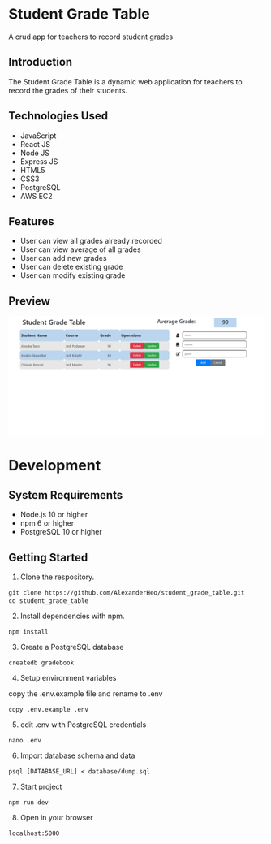 # Student Grade Table

A crud app for teachers to record student grades

## Introduction

The Student Grade Table is a dynamic web application for teachers to record the grades of their students.

## Technologies Used

- JavaScript
- React JS
- Node JS
- Express JS
- HTML5
- CSS3
- PostgreSQL
- AWS EC2

## Features

- User can view all grades already recorded
- User can view average of all grades
- User can add new grades
- User can delete existing grade
- User can modify existing grade

## Preview

![SGT](server/public/images/sgt-react.gif)

# Development

## System Requirements

- Node.js 10 or higher
- npm 6 or higher
- PostgreSQL 10 or higher

## Getting Started

1. Clone the respository.

```
git clone https://github.com/AlexanderHeo/student_grade_table.git
cd student_grade_table
```

2. Install dependencies with npm.

```
npm install
```

3. Create a PostgreSQL database

```
createdb gradebook
```

4. Setup environment variables

copy the .env.example file and rename to .env

```
copy .env.example .env
```

5. edit .env with PostgreSQL credentials

```
nano .env
```

6. Import database schema and data

```
psql [DATABASE_URL] < database/dump.sql
```

7. Start project

```
npm run dev
```

8. Open in your browser

```
localhost:5000
```

